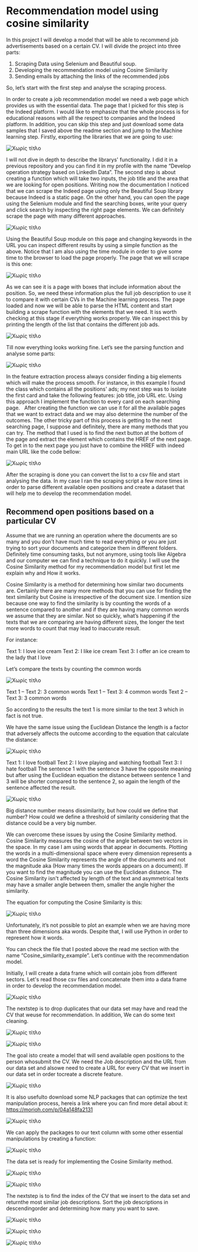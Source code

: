 # Recommendation model using cosine similarity

In this project I will develop a model that will be able to recommend job advertisements based on a certain CV. I will divide the project into three parts:
1.	Scraping Data using Selenium and Beautiful soup.
2.	Developing the recommendation model using Cosine Similarity
3.	Sending emails by attaching the links of the recommended jobs

So, let’s start with the first step and analyse the scraping process.

In order to create a job recommendation model we need a web page which provides us with the essential data. The page that I picked for this step is the Indeed platform. I would like to emphasize that the whole process is for educational reasons with all the respect to companies and the Indeed platform. In addition, you can skip this step and just download some data samples that I saved above the readme section and jump to the Machine learning step.
Firstly, exporting the libraries that we are going to use:

![Χωρίς τίτλο](https://user-images.githubusercontent.com/66875726/104214468-24626380-5440-11eb-85f8-5eca10908df7.png)

I will not dive in depth to describe the librarys' functionality. I did it in a previous repository and you can find it in my profile with the name “Develop operation strategy based on LinkedIn Data”. 
The second step is about creating a function which will take two inputs, the job title and the area that we are looking for open positions. Writing now the documentation I noticed that we can scrape the Indeed page using only the Beautiful Soup library because Indeed is a static page. On the other hand, you can open the page using the Selenium module and find the searching boxes, write your query and click search by inspecting the right page elements. We can definitely scrape the page with many different  approaches.  

![Χωρίς τίτλο](https://user-images.githubusercontent.com/66875726/104217126-a738ed80-5443-11eb-9530-4be255177cb6.png)

Using the Beautiful Soup module on this page and changing keywords in the URL you can inspect different results by using a simple function as the above. Notice that I am also using the time module in order to give some time to the browser to load the page properly. The page that we will scrape is this one:

![Χωρίς τίτλο](https://user-images.githubusercontent.com/66875726/104219389-b8372e00-5446-11eb-831f-da7db7576f1c.png)

As we can see it is a page with boxes that include information about the position. So, we need these information plus the full job description to use it to compare it with certain CVs in the Machine learning process. The page loaded and now we will be able to parse the HTML content and start building a scrape function with the elements that we need. It iss worth checking at this stage if everything works properly. We can inspect this by printing the length of the list that contains the different job ads.

![Χωρίς τίτλο](https://user-images.githubusercontent.com/66875726/104220832-bff7d200-5448-11eb-9c62-db5f89839b52.png)  

Till now everything looks working fine. Let’s see the parsing function and analyse some parts:

![Χωρίς τίτλο](https://user-images.githubusercontent.com/66875726/104222452-fc2c3200-544a-11eb-9378-65aec5180207.png)

In the feature extraction process always consider finding a big elements which will make the process smooth. For instance, in this example I found the class which contains all the positions' ads; my next step was to isolate the first card and take the following features: job title, job URL etc. Using this approach I implement the function to every card on each searching page.  
After creating the function we can use it for all the available pages that we want to extract data and we may also determine the number of the outcomes. The other tricky part of this process is getting to the next searching page, I suppose and definitely, there are many methods that you can try. The method that I used is to find the next button at the bottom of the page and extract the element which contains the HREF of the next page. To get in to the next page you just have to combine the HREF with indeed main URL like the code bellow:

![Χωρίς τίτλο](https://user-images.githubusercontent.com/66875726/104459491-77a9f280-55b5-11eb-96fa-067c0e69f2f6.png)

After the scraping is done you can convert the list to a csv file and start analysing the data. In my case I ran the scraping script a few more times in order to parse different available open positions and create a dataset that will help me to develop the recommendation model.

## Recommend open positions based on a particular CV 

Assume that we are running an operation where the documents are so many and you don’t have much time to read everything or you are just trying to sort your documents and categorize them in different folders. Definitely time consuming tasks, but not anymore, using tools like Algebra and our computer we can find a technique to do it quickly. I will use the Cosine Similarity method for my recommendation model but first let me explain why and How it works.

Cosine Similarity is a method for determining how similar two documents are. Certainly there are many more methods that you can use for finding the text similarity but Cosine is irrespective of the document size. I mention size because one way to find the similarity is by counting the words of a sentence compared to another and if they are having many common words we assume that they are similar. Not so quickly, what’s happening if the texts that we are comparing are having different sizes, the longer the text more words to count that may lead to inaccurate result.

For instance:

Text 1: I love ice cream
Text 2: I like ice cream
Text 3: I offer an ice cream to the lady that I love

Let’s compare the texts by counting the common words

![Χωρίς τίτλο](https://user-images.githubusercontent.com/66875726/104487882-50afe880-55d6-11eb-9ef2-7bdc479a0446.png)

Text 1 – Text 2: 3 common words
Text 1 – Text 3: 4 common words
Text 2 – Text 3: 3 common words

So according to the results the text 1 is more similar to the text 3 which in fact is not true.


We have the same issue using the Euclidean Distance the length is a factor that adversely affects the outcome according to the equation that calculate the distance:

![Χωρίς τίτλο](https://user-images.githubusercontent.com/66875726/104490092-17c54300-55d9-11eb-930e-68cd2f5974cb.png)

Text 1: I love football
Text 2: I love playing and watching football
Text 3: I hate football
The sentence 1 with the sentence 3 have the opposite meaning but after using the Euclidean equation the distance between sentence 1 and 3 will be shorter compared to the sentence 2, so again the length of the sentence affected the result.

![Χωρίς τίτλο](https://user-images.githubusercontent.com/66875726/104495396-662a1000-55e0-11eb-9e4f-eb959b7522cb.png)

Big distance number means dissimilarity, but how could we define that number? How could we define a threshold of similarity considering that the distance could be a very big number.

We can overcome these issues by using the Cosine Similarity method. Cosine Similarity measures the cosine of the angle between two vectors in the space. In my case I am using words that appear in documents. Plotting the words in a multi-dimensional space where every dimension represents a word the Cosine Similarity represents the angle of the documents and not the magnitude aka (How many times the words appears on a document). If you want to find the magnitude you can use the Euclidean distance.
The Cosine Similarity isn't affected by length of the text and asymmetrical texts may have a smaller angle between them, smaller the angle higher the similarity.

The equation for computing the Cosine Similarity is this:

![Χωρίς τίτλο](https://user-images.githubusercontent.com/66875726/104580371-dd55b780-5665-11eb-8cbf-511894044334.png)

Unfortunately, it’s not possible to plot an example when we are having more than three dimensions aka words. Despite that, I will use Python in order to represent how it words.

You can check the file that I posted above the read me section with the name “Cosine_similarity_example”. Let’s continue with the recommendation model.

Initially, I will create a data frame which will contain jobs from different sectors. Let's read those csv files and concatenate them into a data frame in order to develop the recommendation model.

![Χωρίς τίτλο](https://user-images.githubusercontent.com/66875726/104584027-974f2280-566a-11eb-82d8-3f89469e5067.png)

The nextstep is to drop duplicates that our data set may have and read the CV that weuse for recommendation. In addition, We can do some text cleaning.

![Χωρίς τίτλο](https://user-images.githubusercontent.com/66875726/104584553-70ddb700-566b-11eb-91c8-0df0c4b085db.png)

![Χωρίς τίτλο](https://user-images.githubusercontent.com/66875726/104584943-0416ec80-566c-11eb-9349-aefe18567d62.png)

The goal isto create a model that will send available open positions to the person whosubmit the CV. We need the Job description and the URL from our data set and alsowe need to create a URL for every CV that we insert in our data set in order tocreate a discrete feature. 

![Χωρίς τίτλο](https://user-images.githubusercontent.com/66875726/104586084-a8e5f980-566d-11eb-8c96-ecf26575edb0.png)

It is also usefulto download some NLP packages that can optimize the text manipulation process, hereis a link where you can find more detail about it: https://morioh.com/p/04a148fa2131

![Χωρίς τίτλο](https://user-images.githubusercontent.com/66875726/104588261-c9638300-5670-11eb-8754-3033afe5465d.png)

We can apply the packages to our text column with some other essential manipulations by creating a function:

![Χωρίς τίτλο](https://user-images.githubusercontent.com/66875726/104588800-95d52880-5671-11eb-88ab-46bd07d8931c.png)

The data set is ready for implementing the Cosine Similarity method.

![Χωρίς τίτλο](https://user-images.githubusercontent.com/66875726/104589151-1dbb3280-5672-11eb-980b-b6acbf9cb02f.png)


![Χωρίς τίτλο](https://user-images.githubusercontent.com/66875726/104589309-522eee80-5672-11eb-8e08-2699b7617d26.png)

The nextstep is to find the index of the CV that we insert to the data set and returnthe most similar job descriptions. Sort the job descriptions in descendingorder and determining how many you want to save.

![Χωρίς τίτλο](https://user-images.githubusercontent.com/66875726/104590050-6fb08800-5673-11eb-8eec-b47b21b45782.png)

![Χωρίς τίτλο](https://user-images.githubusercontent.com/66875726/104590174-9cfd3600-5673-11eb-9609-70510bccfd45.png)

![Χωρίς τίτλο](https://user-images.githubusercontent.com/66875726/104590288-c6b65d00-5673-11eb-9ff7-50319dab04a1.png)




